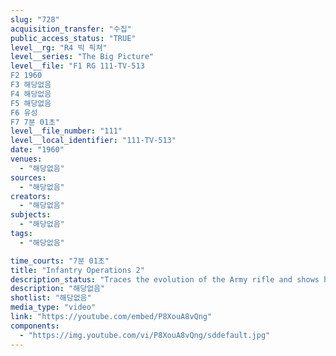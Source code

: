 ```yaml
---
slug: "728"
acquisition_transfer: "수집"
public_access_status: "TRUE"
level__rg: "R4 빅 픽쳐"
level__series: "The Big Picture"
level__file: "F1 RG 111-TV-513
F2 1960
F3 해당없음
F4 해당없음
F5 해당없음
F6 유성
F7 7분 01초"
level__file_number: "111"
level__local_identifier: "111-TV-513"
date: "1960"
venues: 
  - "해당없음"
sources: 
  - "해당없음"
creators: 
  - "해당없음"
subjects: 
  - "해당없음"
tags: 
  - "해당없음"

time_courts: "7분 01초"
title: "Infantry Operations 2"
description_status: "Traces the evolution of the Army rifle and shows how today`s riflemen operate. Depicts traditions dating back to the sharpshooters of Bunker HIll and Saratoga."
description: "해당없음"
shotlist: "해당없음"
media_type: "video"
link: "https://youtube.com/embed/P8XouA8vQng"
components: 
  - "https://img.youtube.com/vi/P8XouA8vQng/sddefault.jpg"
---
```

